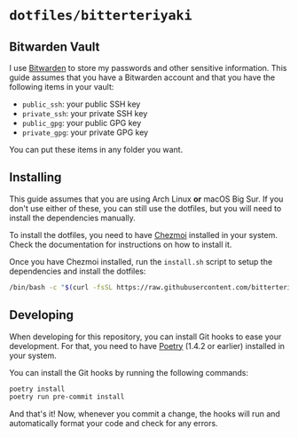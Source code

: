 # `dotfiles/bitterteriyaki`

## Bitwarden Vault

I use [Bitwarden](https://bitwarden.com/) to store my passwords and other
sensitive information. This guide assumes that you have a Bitwarden account
and that you have the following items in your vault:

- `public_ssh`: your public SSH key
- `private_ssh`: your private SSH key
- `public_gpg`: your public GPG key
- `private_gpg`: your private GPG key

You can put these items in any folder you want.

## Installing

This guide assumes that you are using Arch Linux **or** macOS Big Sur. If you
don't use either of these, you can still use the dotfiles, but you will need to
install the dependencies manually.

To install the dotfiles, you need to have [Chezmoi](https://chezmoi.io/)
installed in your system. Check the documentation for instructions on how to
install it.

Once you have Chezmoi installed, run the `install.sh` script to setup the
dependencies and install the dotfiles:

```sh
/bin/bash -c "$(curl -fsSL https://raw.githubusercontent.com/bitterteriyaki/dotfiles/HEAD/install.sh)"
```

## Developing

When developing for this repository, you can install Git hooks to ease your
development. For that, you need to have [Poetry](https://python-poetry.org/)
(1.4.2 or earlier) installed in your system.

You can install the Git hooks by running the following commands:

```sh
poetry install
poetry run pre-commit install
```

And that's it! Now, whenever you commit a change, the hooks will run and
automatically format your code and check for any errors.
